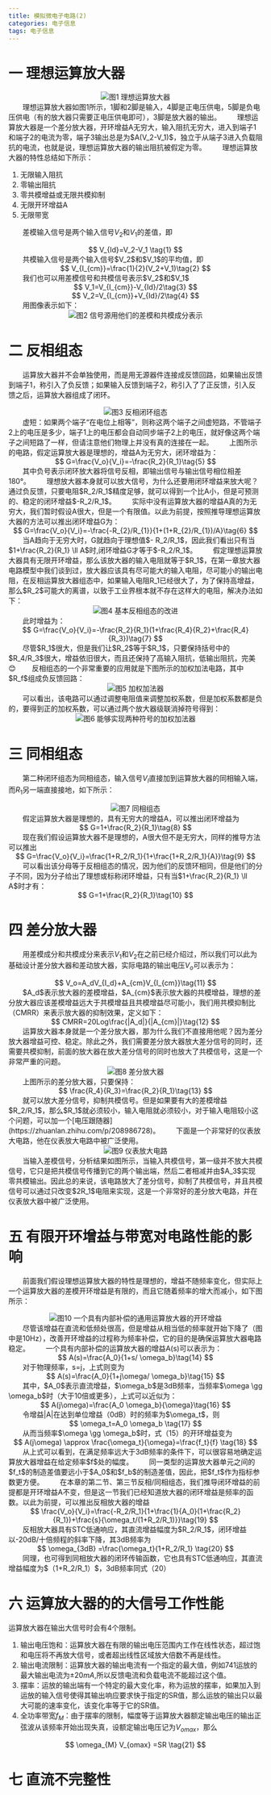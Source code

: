 ```yaml
---
title: 模拟微电子电路(2)
categories: 电子信息  
tags: 电子信息 
---
```


# 一 理想运算放大器
<div align=center><img src="/public/image/模拟微电子/理想运算放大器.jpg"/>图1 理想运算放大器</div>
　　理想运算放大器如图1所示，1脚和2脚是输入，4脚是正电压供电，5脚是负电压供电（有的放大器只需要正电压供电即可），3脚是放大器的输出。  
　　理想运算放大器是一个差分放大器，开环增益A无穷大，输入阻抗无穷大，进入到端子1和端子2的电流为零，端子3输出总是为$A(V_2-V_1)$，独立于从端子3进入负载阻抗的电流，也就是说，理想运算放大器的输出阻抗被假定为零。  
　　理想运算放大器的特性总结如下所示：

1. 无限输入阻抗
2. 零输出阻抗
3. 零共模增益或无限共模抑制
4. 无限开环增益A
5. 无限带宽

　　差模输入信号是两个输入信号$V_2$和$V_1$的差值，即
<div><center>
$$ 
V_{Id}=V_2-V_1 \tag{1} 
$$
</center></div>   
　　共模输入信号是两个输入信号$V_2$和$V_1$的平均值，即
<div><center>
$$ 
V_{I_{cm}}=\frac{1}{2}(V_2+V_1)\tag{2} 
$$
</center></div> 
　　我们也可以用差模信号和共模信号表示$V_2$和$V_1$
<div><center>
$$ 
V_1=V_{I_{cm}}-V_{Id}/2\tag{3} 
$$
</center></div> 
<div><center>
$$ 
V_2=V_{I_{cm}}+V_{Id}/2\tag{4} 
$$
</center></div> 
　　用图像表示如下：
<div align=center><img src="/public/image/模拟微电子/信号源用他们的差模和共模成分表示.jpg"/>图2 信号源用他们的差模和共模成分表示</div>

# 二 反相组态
　　运算放大器并不会单独使用，而是用无源器件连接成反馈回路，如果输出反馈到端子1，称引入了负反馈；如果输入反馈到端子2，称引入了了正反馈，引入反馈之后，运算放大器组成了闭环。
<div align=center><img src="/public/image/模拟微电子/反相闭环组态.jpg"/>图3 反相闭环组态</div>
　　虚短：如果两个端子“在电位上相等”，则称这两个端子之间虚短路，不管端子2上的电压是多少，端子1上的电压都会自动同步端子2上的电压，就好像这两个端子之间短路了一样，但请注意他们物理上并没有真的连接在一起。  
　　上图所示的电路，假定运算放大器是理想的，增益A为无穷大，闭环增益为：
<div><center>
$$ 
G=\frac{V_o}{V_i}=-\frac{R_2}{R_1}\tag{5} 
$$
</center></div>
　　其中负号表示闭环放大器将信号反相，即输出信号与输出信号相位相差180°。  
　　理想放大器本身就可以放大信号，为什么还要用闭环增益来放大呢？通过负反馈，只要电阻$R_2/R_1$精度足够，就可以得到一个比A小，但是可预测的、稳定的闭环增益$-R_2/R_1$。  
　　实际中没有运算放大器的增益A真的为无穷大，我们暂时假设A很大，但是一个有限值。以此为前提，按照推导理想运算放大器的方法可以推出闭环增益G为：
<div><center>
$$ 
G=\frac{V_o}{V_i}=-\frac{-R_{2}/R_{1}}{1+(1+R_{2}/R_{1})/A}\tag{6} 
$$
</center></div>
　　当A趋向于无穷大时，G就趋向于理想值$- R_2/R_1$，因此我们看出只有当$1+\frac{R_2}{R_1} \ll A$时,闭环增益G才等于$-R_2/R_1$。  
　　假定理想运算放大器具有无限开环增益，那么该放大器的输入电阻就等于$R_1$，在第一章放大器电路模型中我们谈到过，放大器应该具有尽可能大的输入电阻，尽可能小的输出电阻，在反相运算放大器组态中，如果输入电阻R_1已经很大了，为了保持高增益，那么$R_2$可能大的离谱，以致于工业界根本就不存在这样大的电阻，解决办法如下：
<div align=center><img src="/public/image/模拟微电子/基本反相组态的改进.jpg"/>图4 基本反相组态的改进</div>
　　此时增益为：
<div><center>
$$ 
G=\frac{V_o}{V_i}=-\frac{R_2}{R_1}(1+\frac{R_4}{R_2}+\frac{R_4}{R_3})\tag{7} 
$$
</center></div>
　　尽管$R_1$很大，但是我们让$R_2$等于$R_1$，只要保持括号中的$R_4/R_3$很大，增益依旧很大，而且还保持了高输入阻抗，低输出阻抗，完美😊  
　　反相组态的一个非常重要的应用就是下图所示的加权加法电路，其中$R_f$组成负反馈回路：  
<div align=center><img src="/public/image/模拟微电子/加权加法器.jpg"/>图5 加权加法器</div>
　　可以看出，该电路可以通过调整电阻值来调整加权系数，但是加权系数都是负的，要得到正的加权系数，可以通过两个放大器级联消掉符号得到：

<div align=center><img src="/public/image/模拟微电子/能够实现两种符号的加权加法器.jpg"/>图6 能够实现两种符号的加权加法器</div>

# 三 同相组态
　　第二种闭环组态为同相组态，输入信号$V_I$直接加到运算放大器的同相输入端，而$R_1$另一端直接接地，如下所示：
<div align=center><img src="/public/image/模拟微电子/同相组态.jpg"/>图7 同相组态</div>
　　假定运算放大器是理想的，具有无穷大的增益A，可以推出闭环增益为 
<div><center>
$$ 
G=1+\frac{R_2}{R_1}\tag{8} 
$$
</center></div>
　　现在我们假设运算放大器不是理想的，A很大但不是无穷大，同样的推导方法可以推出
<div><center>
$$ 
G=\frac{V_o}{V_i}=\frac{1+R_2/R_1}{1+\frac{1+R_2/R_1}{A}}\tag{9} 
$$
</center></div>
　　可以看出该分母等于反相组态的情况，因为他们的反馈环相同，但是他们的分子不同，因为分子给出了理想或标称闭环增益，只有当$1+\frac{R_2}{R_1} \ll A$时才有：
<div><center>
$$ 
G=1+\frac{R_2}{R_1}\tag{10} 
$$
</center></div>

# 四 差分放大器
　　用差模成分和共模成分来表示$V_1$和$V_2$在之前已经介绍过，所以我们可以此为基础设计差分放大器和差动放大器，实际电路的输出电压$V_o$可以表示为：
<div><center>
$$ 
V_o=A_dV_{I_d}+A_{cm}V_{I_{cm}}\tag{11} 
$$
</center></div>
　　$A_d$表示放大器的差模增益，$A_{cm}$表示放大器的共模增益，理想的差分放大器应该差模增益远大于共模增益且共模增益尽可能小，我们用共模抑制比（CMRR）来表示放大器的抑制效果，定义如下：
<div><center>
$$ 
CMRR=20Log\frac{|A_d|}{|A_{cm}|}\tag{12} 
$$
</center></div>
　　运算放大器本身就是一个差分放大器，那为什么我们不直接用他呢？因为差分放大器增益可控、稳定。除此之外，我们需要差分放大器放大差分信号的同时，还需要共模抑制，前面的放大器在放大差分信号的同时也放大了共模信号，这是一个非常严重的问题。
<div align=center><img src="/public/image/模拟微电子/差分放大器.jpg"/>图8 差分放大器</div>
　　上图所示的差分放大器，只要保持：
<div><center>
$$ 
\frac{R_4}{R_3}=\frac{R_2}{R_1}\tag{13} 
$$
</center></div>
　　就可以放大差分信号，抑制共模信号。但是如果要有大的差模增益$R_2/R_1$，那么$R_1$就必须较小，输入电阻就必须较小，对于输入电阻较小这个问题，可以加一个[电压跟随器](https://zhuanlan.zhihu.com/p/208986728)。  
　　下面是一个非常好的仪表放大电路，他在仪表放大电路中被广泛使用。


<div align=center><img src="/public/image/模拟微电子/仪表放大电路.jpg"/>图9 仪表放大电路</div>
　　当输入差模信号，分析结果如图所示，当输入共模信号，第一级并不放大共模信号，它只是把共模信号传播到它的两个输出端，然后二者相减并由$A_3$实现零共模输出。因此总的来说，该电路放大了差分信号，抑制了共模信号，并且共模信号可以通过只改变$2R_1$电阻来实现，这是一个非常好的差分放大电路，并在仪表放大器中被广泛使用。

# 五 有限开环增益与带宽对电路性能的影响
　　前面我们假设理想运算放大器的特性是理想的，增益不随频率变化，但实际上一个运算放大器的差模开环增益是有限的，而且它随着频率的增大而减小，如下图所示：
<div align=center><img src="/public/image/模拟微电子/一个具有内部补偿的通用运算放大器的开环增益.jpg"/>图10 一个具有内部补偿的通用运算放大器的开环增益</div>
　　尽管该增益在直流和低频处很高，但是增益从相当低的频率就开始下降了（图中是10Hz），改善开环增益的过程称为频率补偿，它的目的是确保运算放大器电路稳定。  
　　一个具有内部补偿的运算放大器的增益A(s)可以表示为：
<div><center>
$$ 
A(s)=\frac{A_0}{1+s/ \omega_b}\tag{14} 
$$
</center></div>
　　对于物理频率，s=j，上式则变为
<div><center>
$$ 
A(s)=\frac{A_0}{1+j\omega/ \omega_b}\tag{15} 
$$
</center></div>
　　其中，$A_0$表示直流增益，$\omega_b$是3dB频率，当频率$\omega \gg \omega_b$时（大于10倍或更多），上式可以近似为：
<div><center>
$$ 
A(j\omega)=\frac{A_0 \omega_b}{\omega}\tag{16} 
$$
</center></div>
　　令增益|A|在达到单位增益（0dB）时的频率为$\omega_t$，则
<div><center>
$$ 
\omega_t=A_0 \omega_b \tag{17} 
$$
</center></div>
　　从而当频率$\omega \gg \omega_b$时，式（15）的开环增益变为
<div><center>
$$ 
A(j\omega) \approx \frac{\omega_t}{\omega}=\frac{f_t}{f} \tag{18} 
$$
</center></div>
　　从上式可以看到，在满足频率远大于3dB频率的条件下，可以很容易地确定运算放大器增益在给定频率$f$处的幅度。  
　　同一类型的运算放大器单元之间的$f_t$的制造差值要远小于$A_0$和$f_b$的制造差值，因此，把$f_t$作为指标参数更方便。  
　　在本章的第二节、第三节反相/同相组态，我们推导闭环增益的前提都是开环增益A不变，但是这一节我们已经知道放大器的闭环增益是频率的函数。以此为前提，可以推出反相放大器的增益
<div><center>
$$ 
\frac{V_o}{V_i}=\frac{-R_2/R_1}{1+\frac{1}{A_0}(1+\frac{R_2}{R_1})+\frac{s}{\omega_t/(1+R_2/R_1)}}\tag{19} 
$$
</center></div>
　　反相放大器具有STC低通响应，其直流增益幅度为$R_2/R_1$，闭环增益以-20dB/十倍频程的斜率下降，其3dB频率为
<div><center>
$$ 
\omega_{3dB} =\frac{\omega_t}{1+R_2/R_1} \tag{20} 
$$
</center></div>
　　同理，也可得到同相放大器的闭环传输函数，它也具有STC低通响应，其直流增益幅度为$（1+R_2/R_1）$，3dB频率同式（20）

# 六 运算放大器的的大信号工作性能
运算放大器在输出大信号时会有4个限制。
1. 输出电压饱和：运算放大器在有限的输出电压范围内工作在线性状态，超过饱和电压将不再放大信号，或者超出线性区域放大倍数不再是线性。
2. 输出电流限制：运算放大器的输出电流有一个指定的最大值，例如741运放的最大输出电流为$\pm 20mA$,所以反馈电流和负载电流不能超过这个值。
3. 摆率：运放的输出端有一个特定的最大变化率，称为运放的摆率，如果加入到运放的输入信号使得其输出响应要求快于指定的SR值，那么运放的输出只以最大可能的速率变化，该变化率等于它的SR值。
4. 全功率带宽$f_M$：由于摆率的限制，幅度等于运算放大器额定输出电压的输出正弦波从该频率开始出现失真，设额定输出电压记为$V_{omax}$，那么
<div><center>
$$ 
\omega_{M} V_{omax} =SR \tag{21} 
$$
</center></div>

# 七 直流不完整性























